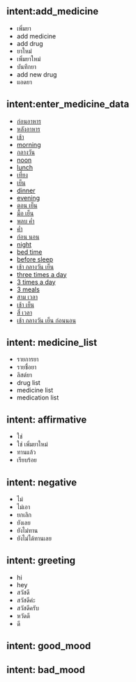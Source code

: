 ## intent:add_medicine
- เพิ่มยา
- add medicine
- add drug
- ยาใหม่
- เพิ่มยาใหม่
- บันทึกยา
- add new drug
- แอดยา

## intent:enter_medicine_data
- [ก่อนอาหาร](medicine_meal:before_meal)
- [หลังอาหาร](medicine_meal:after_meal)
- [เช้า](medicine_time:morning)
- [morning](medicine_time:morning)
- [กลางวัน](medicine_time:noon)
- [noon](medicine_time:noon)
- [lunch](medicine_time:noon)
- [เที่ยง](medicine_time:noon)
- [เย็น](medicine_time:evening)
- [dinner](medicine_time:evening)
- [evening](medicine_time:evening)
- [ตอน เย็น](medicine_time:evening)
- [มื้อ เย็น](medicine_time:evening)
- [พลบ ค่ำ](medicine_time:evening)
- [ค่ำ](medicine_time:evening)
- [ก่อน นอน](medicine_time:night)
- [night](medicine_time:night)
- [bed time](medicine_time:night)
- [before sleep](medicine_time:night)
- [เช้า กลางวัน เย็น](medicine_time:morning_noon_evening)
- [three times a day](medicine_time:morning_noon_evening)
- [3 times a day](medicine_time:morning_noon_evening)
- [3 meals](medicine_time:morning_noon_evening)
- [สาม เวลา](medicine_time:morning_noon_evening)
- [เช้า เย็น](medicine_time:morning_evening)
- [สี่ เวลา](medicine_time:morning_noon_evening_night)
- [เช้า กลางวัน เย็น ก่อนนอน](medicine_time:morning_noon_evening_night)

## intent: medicine_list
- รายการยา
- รายชื่อยา
- ลิสต์ยา
- drug list
- medicine list
- medication list

## intent: affirmative
- ใช่
- ใช่ เพิ่มยาใหม่
- ทานแล้ว
- เรียบร้อย

## intent: negative
- ไม่
- ไม่เอา
- ยกเลิก
- ยังเลย
- ยังไม่ทาน
- ยังไม่ได้ทานเลย

## intent: greeting
- hi
- hey
- สวัสดี
- สวัสดีค่ะ
- สวัสดีครับ
- หวัดดี
- ดี

## intent: good_mood

## intent: bad_mood
